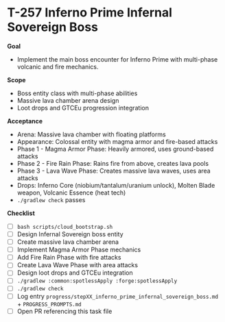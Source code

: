 # T-257 Inferno Prime Infernal Sovereign Boss

**Goal**

- Implement the main boss encounter for Inferno Prime with multi-phase volcanic and fire mechanics.

**Scope**

- Boss entity class with multi-phase abilities
- Massive lava chamber arena design
- Loot drops and GTCEu progression integration

**Acceptance**

- Arena: Massive lava chamber with floating platforms
- Appearance: Colossal entity with magma armor and fire-based attacks
- Phase 1 - Magma Armor Phase: Heavily armored, uses ground-based attacks
- Phase 2 - Fire Rain Phase: Rains fire from above, creates lava pools
- Phase 3 - Lava Wave Phase: Creates massive lava waves, uses area attacks
- Drops: Inferno Core (niobium/tantalum/uranium unlock), Molten Blade weapon, Volcanic Essence (heat tech)
- `./gradlew check` passes

**Checklist**

- [ ] `bash scripts/cloud_bootstrap.sh`
- [ ] Design Infernal Sovereign boss entity
- [ ] Create massive lava chamber arena
- [ ] Implement Magma Armor Phase mechanics
- [ ] Add Fire Rain Phase with fire attacks
- [ ] Create Lava Wave Phase with area attacks
- [ ] Design loot drops and GTCEu integration
- [ ] `./gradlew :common:spotlessApply :forge:spotlessApply`
- [ ] `./gradlew check`
- [ ] Log entry `progress/stepXX_inferno_prime_infernal_sovereign_boss.md` + `PROGRESS_PROMPTS.md`
- [ ] Open PR referencing this task file
